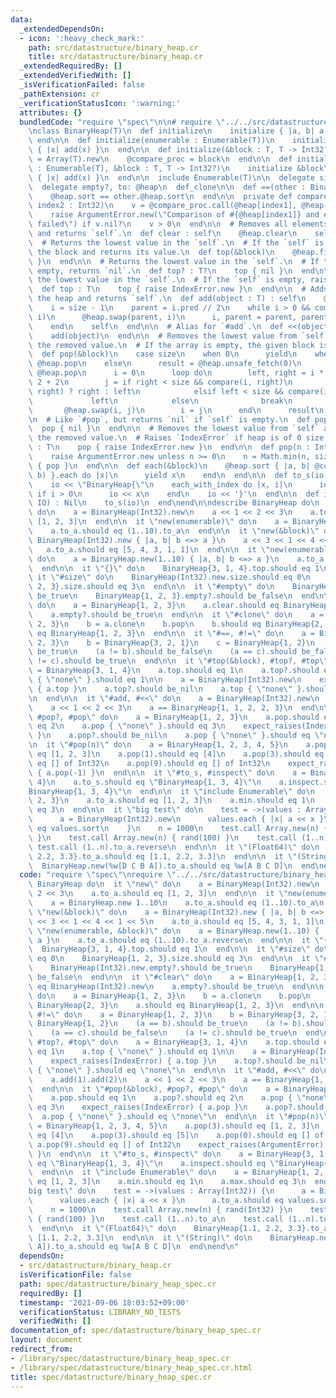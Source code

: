 ```yaml
---
data:
  _extendedDependsOn:
  - icon: ':heavy_check_mark:'
    path: src/datastructure/binary_heap.cr
    title: src/datastructure/binary_heap.cr
  _extendedRequiredBy: []
  _extendedVerifiedWith: []
  _isVerificationFailed: false
  _pathExtension: cr
  _verificationStatusIcon: ':warning:'
  attributes: {}
  bundledCode: "require \"spec\"\n\n# require \"../../src/datastructure/binary_heap\"\
    \nclass BinaryHeap(T)\n  def initialize\n    initialize { |a, b| a <=> b }\n \
    \ end\n\n  def initialize(enumerable : Enumerable(T))\n    initialize\n    enumerable.each\
    \ { |x| add(x) }\n  end\n\n  def initialize(&block : T, T -> Int32?)\n    @heap\
    \ = Array(T).new\n    @compare_proc = block\n  end\n\n  def initialize(enumerable\
    \ : Enumerable(T), &block : T, T -> Int32?)\n    initialize &block\n    enumerable.each\
    \ { |x| add(x) }\n  end\n\n  include Enumerable(T)\n\n  delegate size, to: @heap\n\
    \  delegate empty?, to: @heap\n  def_clone\n\n  def ==(other : BinaryHeap(T))\n\
    \    @heap.sort == other.@heap.sort\n  end\n\n  private def compare(index1 : Int32,\
    \ index2 : Int32)\n    v = @compare_proc.call(@heap[index1], @heap[index2])\n\
    \    raise ArgumentError.new(\"Comparison of #{@heap[index1]} and #{@heap[index2]}\
    \ failed\") if v.nil?\n    v > 0\n  end\n\n  # Removes all elements from the heap\
    \ and returns `self`.\n  def clear : self\n    @heap.clear\n    self\n  end\n\n\
    \  # Returns the lowest value in the `self`.\n  # If the `self` is empty, calls\
    \ the block and returns its value.\n  def top(&block)\n    @heap.first { yield\
    \ }\n  end\n\n  # Returns the lowest value in the `self`.\n  # If the `self` is\
    \ empty, returns `nil`.\n  def top? : T?\n    top { nil }\n  end\n\n  # Returns\
    \ the lowest value in the `self`.\n  # If the `self` is empty, raises `IndexError`.\n\
    \  def top : T\n    top { raise IndexError.new }\n  end\n\n  # Adds *object* to\
    \ the heap and returns `self`.\n  def add(object : T) : self\n    @heap << object\n\
    \    i = size - 1\n    parent = i.pred // 2\n    while i > 0 && compare(parent,\
    \ i)\n      @heap.swap(parent, i)\n      i, parent = parent, parent.pred // 2\n\
    \    end\n    self\n  end\n\n  # Alias for `#add`.\n  def <<(object : T) : self\n\
    \    add(object)\n  end\n\n  # Removes the lowest value from `self` and returns\
    \ the removed value.\n  # If the array is empty, the given block is called.\n\
    \  def pop(&block)\n    case size\n    when 0\n      yield\n    when 1\n     \
    \ @heap.pop\n    else\n      result = @heap.unsafe_fetch(0)\n      @heap[0] =\
    \ @heap.pop\n      i = 0\n      loop do\n        left, right = i * 2 + 1, i *\
    \ 2 + 2\n        j = if right < size && compare(i, right)\n              compare(left,\
    \ right) ? right : left\n            elsif left < size && compare(i, left)\n \
    \             left\n            else\n              break\n            end\n \
    \       @heap.swap(i, j)\n        i = j\n      end\n      result\n    end\n  end\n\
    \n  # Like `#pop`, but returns `nil` if `self` is empty.\n  def pop? : T?\n  \
    \  pop { nil }\n  end\n\n  # Removes the lowest value from `self` and returns\
    \ the removed value.\n  # Raises `IndexError` if heap is of 0 size.\n  def pop\
    \ : T\n    pop { raise IndexError.new }\n  end\n\n  def pop(n : Int) : Array(T)\n\
    \    raise ArgumentError.new unless n >= 0\n    n = Math.min(n, size)\n    Array.new(n)\
    \ { pop }\n  end\n\n  def each(&block)\n    @heap.sort { |a, b| @compare_proc.call(a,\
    \ b) }.each do |x|\n      yield x\n    end\n  end\n\n  def to_s(io : IO) : Nil\n\
    \    io << \"BinaryHeap{\"\n    each_with_index do |x, i|\n      io << \", \"\
    \ if i > 0\n      io << x\n    end\n    io << '}'\n  end\n\n  def inspect(io :\
    \ IO) : Nil\n    to_s(io)\n  end\nend\n\ndescribe BinaryHeap do\n  it \"new\"\
    \ do\n    a = BinaryHeap(Int32).new\n    a << 1 << 2 << 3\n    a.to_a.should eq\
    \ [1, 2, 3]\n  end\n\n  it \"new(enumerable)\" do\n    a = BinaryHeap.new 1..10\n\
    \    a.to_a.should eq (1..10).to_a\n  end\n\n  it \"new(&block)\" do\n    a =\
    \ BinaryHeap(Int32).new { |a, b| b <=> a }\n    a << 3 << 1 << 4 << 1 << 5\n \
    \   a.to_a.should eq [5, 4, 3, 1, 1]\n  end\n\n  it \"new(enumerable, &block)\"\
    \ do\n    a = BinaryHeap.new(1..10) { |a, b| b <=> a }\n    a.to_a.should eq (1..10).to_a.reverse\n\
    \  end\n\n  it \"{}\" do\n    BinaryHeap{3, 1, 4}.top.should eq 1\n  end\n\n \
    \ it \"#size\" do\n    BinaryHeap(Int32).new.size.should eq 0\n    BinaryHeap{1,\
    \ 2, 3}.size.should eq 3\n  end\n\n  it \"#empty\" do\n    BinaryHeap(Int32).new.empty?.should\
    \ be_true\n    BinaryHeap{1, 2, 3}.empty?.should be_false\n  end\n\n  it \"#clear\"\
    \ do\n    a = BinaryHeap{1, 2, 3}\n    a.clear.should eq BinaryHeap(Int32).new\n\
    \    a.empty?.should be_true\n  end\n\n  it \"#clone\" do\n    a = BinaryHeap{1,\
    \ 2, 3}\n    b = a.clone\n    b.pop\n    b.should eq BinaryHeap{2, 3}\n    a.should\
    \ eq BinaryHeap{1, 2, 3}\n  end\n\n  it \"#==, #!=\" do\n    a = BinaryHeap{1,\
    \ 2, 3}\n    b = BinaryHeap{3, 2, 1}\n    c = BinaryHeap{1, 2}\n    (a == b).should\
    \ be_true\n    (a != b).should be_false\n    (a == c).should be_false\n    (a\
    \ != c).should be_true\n  end\n\n  it \"#top(&block), #top?, #top\" do\n    a\
    \ = BinaryHeap{3, 1, 4}\n    a.top.should eq 1\n    a.top?.should eq 1\n    a.top\
    \ { \"none\" }.should eq 1\n\n    a = BinaryHeap(Int32).new\n    expect_raises(IndexError)\
    \ { a.top }\n    a.top?.should be_nil\n    a.top { \"none\" }.should eq \"none\"\
    \n  end\n\n  it \"#add, #<<\" do\n    a = BinaryHeap(Int32).new\n    a.add(1).add(2)\n\
    \    a << 1 << 2 << 3\n    a == BinaryHeap{1, 1, 2, 2, 3}\n  end\n\n  it \"#pop(&block),\
    \ #pop?, #pop\" do\n    a = BinaryHeap{1, 2, 3}\n    a.pop.should eq 1\n    a.pop?.should\
    \ eq 2\n    a.pop { \"none\" }.should eq 3\n    expect_raises(IndexError) { a.pop\
    \ }\n    a.pop?.should be_nil\n    a.pop { \"none\" }.should eq \"none\"\n  end\n\
    \n  it \"#pop(n)\" do\n    a = BinaryHeap{1, 2, 3, 4, 5}\n    a.pop(3).should\
    \ eq [1, 2, 3]\n    a.pop(1).should eq [4]\n    a.pop(3).should eq [5]\n    a.pop(0).should\
    \ eq [] of Int32\n    a.pop(9).should eq [] of Int32\n    expect_raises(ArgumentError)\
    \ { a.pop(-1) }\n  end\n\n  it \"#to_s, #inspect\" do\n    a = BinaryHeap{3, 1,\
    \ 4}\n    a.to_s.should eq \"BinaryHeap{1, 3, 4}\"\n    a.inspect.should eq \"\
    BinaryHeap{1, 3, 4}\"\n  end\n\n  it \"include Enumerable\" do\n    a = BinaryHeap{1,\
    \ 2, 3}\n    a.to_a.should eq [1, 2, 3]\n    a.min.should eq 1\n    a.max.should\
    \ eq 3\n  end\n\n  it \"big test\" do\n    test = ->(values : Array(Int32)) {\n\
    \      a = BinaryHeap(Int32).new\n      values.each { |x| a << x }\n      a.to_a.should\
    \ eq values.sort\n    }\n    n = 1000\n    test.call Array.new(n) { rand(Int32)\
    \ }\n    test.call Array.new(n) { rand(100) }\n    test.call (1..n).to_a\n   \
    \ test.call (1..n).to_a.reverse\n  end\n\n  it \"(Float64)\" do\n    BinaryHeap{1.1,\
    \ 2.2, 3.3}.to_a.should eq [1.1, 2.2, 3.3]\n  end\n\n  it \"(String)\" do\n  \
    \  BinaryHeap.new(%w[D C B A]).to_a.should eq %w[A B C D]\n  end\nend\n"
  code: "require \"spec\"\nrequire \"../../src/datastructure/binary_heap\"\n\ndescribe\
    \ BinaryHeap do\n  it \"new\" do\n    a = BinaryHeap(Int32).new\n    a << 1 <<\
    \ 2 << 3\n    a.to_a.should eq [1, 2, 3]\n  end\n\n  it \"new(enumerable)\" do\n\
    \    a = BinaryHeap.new 1..10\n    a.to_a.should eq (1..10).to_a\n  end\n\n  it\
    \ \"new(&block)\" do\n    a = BinaryHeap(Int32).new { |a, b| b <=> a }\n    a\
    \ << 3 << 1 << 4 << 1 << 5\n    a.to_a.should eq [5, 4, 3, 1, 1]\n  end\n\n  it\
    \ \"new(enumerable, &block)\" do\n    a = BinaryHeap.new(1..10) { |a, b| b <=>\
    \ a }\n    a.to_a.should eq (1..10).to_a.reverse\n  end\n\n  it \"{}\" do\n  \
    \  BinaryHeap{3, 1, 4}.top.should eq 1\n  end\n\n  it \"#size\" do\n    BinaryHeap(Int32).new.size.should\
    \ eq 0\n    BinaryHeap{1, 2, 3}.size.should eq 3\n  end\n\n  it \"#empty\" do\n\
    \    BinaryHeap(Int32).new.empty?.should be_true\n    BinaryHeap{1, 2, 3}.empty?.should\
    \ be_false\n  end\n\n  it \"#clear\" do\n    a = BinaryHeap{1, 2, 3}\n    a.clear.should\
    \ eq BinaryHeap(Int32).new\n    a.empty?.should be_true\n  end\n\n  it \"#clone\"\
    \ do\n    a = BinaryHeap{1, 2, 3}\n    b = a.clone\n    b.pop\n    b.should eq\
    \ BinaryHeap{2, 3}\n    a.should eq BinaryHeap{1, 2, 3}\n  end\n\n  it \"#==,\
    \ #!=\" do\n    a = BinaryHeap{1, 2, 3}\n    b = BinaryHeap{3, 2, 1}\n    c =\
    \ BinaryHeap{1, 2}\n    (a == b).should be_true\n    (a != b).should be_false\n\
    \    (a == c).should be_false\n    (a != c).should be_true\n  end\n\n  it \"#top(&block),\
    \ #top?, #top\" do\n    a = BinaryHeap{3, 1, 4}\n    a.top.should eq 1\n    a.top?.should\
    \ eq 1\n    a.top { \"none\" }.should eq 1\n\n    a = BinaryHeap(Int32).new\n\
    \    expect_raises(IndexError) { a.top }\n    a.top?.should be_nil\n    a.top\
    \ { \"none\" }.should eq \"none\"\n  end\n\n  it \"#add, #<<\" do\n    a = BinaryHeap(Int32).new\n\
    \    a.add(1).add(2)\n    a << 1 << 2 << 3\n    a == BinaryHeap{1, 1, 2, 2, 3}\n\
    \  end\n\n  it \"#pop(&block), #pop?, #pop\" do\n    a = BinaryHeap{1, 2, 3}\n\
    \    a.pop.should eq 1\n    a.pop?.should eq 2\n    a.pop { \"none\" }.should\
    \ eq 3\n    expect_raises(IndexError) { a.pop }\n    a.pop?.should be_nil\n  \
    \  a.pop { \"none\" }.should eq \"none\"\n  end\n\n  it \"#pop(n)\" do\n    a\
    \ = BinaryHeap{1, 2, 3, 4, 5}\n    a.pop(3).should eq [1, 2, 3]\n    a.pop(1).should\
    \ eq [4]\n    a.pop(3).should eq [5]\n    a.pop(0).should eq [] of Int32\n   \
    \ a.pop(9).should eq [] of Int32\n    expect_raises(ArgumentError) { a.pop(-1)\
    \ }\n  end\n\n  it \"#to_s, #inspect\" do\n    a = BinaryHeap{3, 1, 4}\n    a.to_s.should\
    \ eq \"BinaryHeap{1, 3, 4}\"\n    a.inspect.should eq \"BinaryHeap{1, 3, 4}\"\n\
    \  end\n\n  it \"include Enumerable\" do\n    a = BinaryHeap{1, 2, 3}\n    a.to_a.should\
    \ eq [1, 2, 3]\n    a.min.should eq 1\n    a.max.should eq 3\n  end\n\n  it \"\
    big test\" do\n    test = ->(values : Array(Int32)) {\n      a = BinaryHeap(Int32).new\n\
    \      values.each { |x| a << x }\n      a.to_a.should eq values.sort\n    }\n\
    \    n = 1000\n    test.call Array.new(n) { rand(Int32) }\n    test.call Array.new(n)\
    \ { rand(100) }\n    test.call (1..n).to_a\n    test.call (1..n).to_a.reverse\n\
    \  end\n\n  it \"(Float64)\" do\n    BinaryHeap{1.1, 2.2, 3.3}.to_a.should eq\
    \ [1.1, 2.2, 3.3]\n  end\n\n  it \"(String)\" do\n    BinaryHeap.new(%w[D C B\
    \ A]).to_a.should eq %w[A B C D]\n  end\nend\n"
  dependsOn:
  - src/datastructure/binary_heap.cr
  isVerificationFile: false
  path: spec/datastructure/binary_heap_spec.cr
  requiredBy: []
  timestamp: '2021-09-06 18:03:52+09:00'
  verificationStatus: LIBRARY_NO_TESTS
  verifiedWith: []
documentation_of: spec/datastructure/binary_heap_spec.cr
layout: document
redirect_from:
- /library/spec/datastructure/binary_heap_spec.cr
- /library/spec/datastructure/binary_heap_spec.cr.html
title: spec/datastructure/binary_heap_spec.cr
---
```


